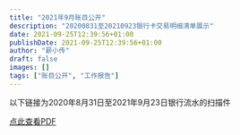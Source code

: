 ```yaml
---
title: "2021年9月账目公开"
description: "20200831至20210923银行卡交易明细清单展示"
date: 2021-09-25T12:39:56+01:00
publishDate: 2021-09-25T12:39:56+01:00
author: "薪小传"
draft: false
images: []
tags: ["账目公开", "工作报告"]
---
```

以下链接为2020年8月31日至2021年9月23日银行流水的扫描件


[点此查看PDF](/statements/011.pdf)
